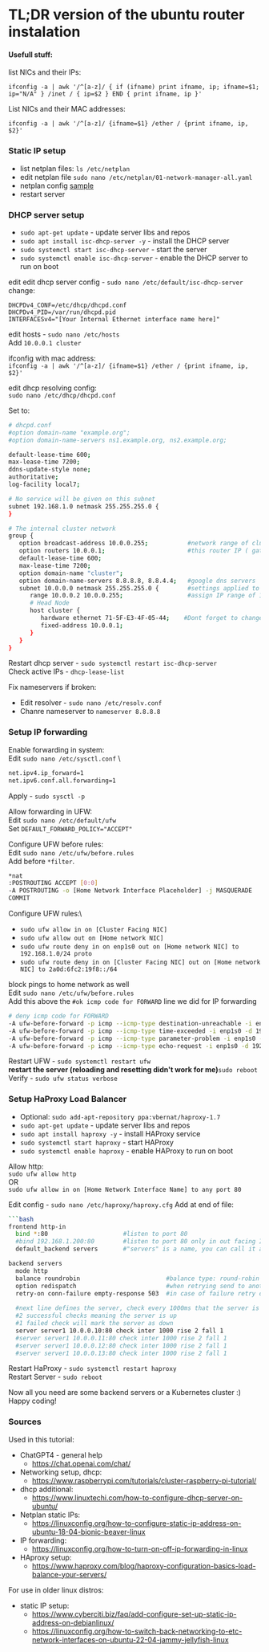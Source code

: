 # TL;DR version of the ubuntu router instalation

#### Usefull stuff:
list NICs and their IPs:
```
ifconfig -a | awk '/^[a-z]/ { if (ifname) print ifname, ip; ifname=$1; ip="N/A" } /inet / { ip=$2 } END { print ifname, ip }'
```
List NICs and their MAC addresses:
```
ifconfig -a | awk '/^[a-z]/ {ifname=$1} /ether / {print ifname, ip, $2}'
```

### Static IP setup
- list netplan files: `ls /etc/netplan`
- edit netplan file `sudo nano /etc/netplan/01-network-manager-all.yaml`
- netplan config [sample](./2-nics-sample-config.yaml.yml)
- restart server

### DHCP server setup
- `sudo apt-get update` - update server libs and repos
- `sudo apt install isc-dhcp-server -y` - install the DHCP server
- `sudo systemctl start isc-dhcp-server` - start the server
- `sudo systemctl enable isc-dhcp-server` - enable the DHCP server to run on boot

edit edit dhcp server config - `sudo nano /etc/default/isc-dhcp-server`
change:
```
DHCPDv4_CONF=/etc/dhcp/dhcpd.conf
DHCPDv4_PID=/var/run/dhcpd.pid
INTERFACESv4="[Your Internal Ethernet interface name here]"
```

edit hosts - `sudo nano /etc/hosts`\
Add `10.0.0.1 cluster`

ifconfig with mac address: \
`ifconfig -a | awk '/^[a-z]/ {ifname=$1} /ether / {print ifname, ip, $2}'`

edit dhcp resolving config: \
`sudo nano /etc/dhcp/dhcpd.conf`

Set to:
```bash
# dhcpd.conf
#option domain-name "example.org";
#option domain-name-servers ns1.example.org, ns2.example.org;

default-lease-time 600;
max-lease-time 7200;
ddns-update-style none;
authoritative;
log-facility local7;

# No service will be given on this subnet
subnet 192.168.1.0 netmask 255.255.255.0 {
}

# The internal cluster network
group {
   option broadcast-address 10.0.0.255;           #network range of cluster network: 10.0.0.0 - 10.0.0.255
   option routers 10.0.0.1;                       #this router IP ( gateway for cluster network )
   default-lease-time 600;
   max-lease-time 7200;
   option domain-name "cluster";
   option domain-name-servers 8.8.8.8, 8.8.4.4;   #google dns servers
   subnet 10.0.0.0 netmask 255.255.255.0 {        #settings applied to 10.0.0.0 - 10.0.0.255 ips
      range 10.0.0.2 10.0.0.255;                  #assign IP range of 10.0.0.2-10.0.0.255 ( inclusive )
      # Head Node
      host cluster {
         hardware ethernet 71-5F-E3-4F-05-44;    #Dont forget to change with mac of your internal connection
         fixed-address 10.0.0.1;
      }
   }
}
```
Restart dhcp server - `sudo systemctl restart isc-dhcp-server`\
Check active IPs - `dhcp-lease-list`

Fix nameservers if broken:
- Edit resolver - `sudo nano /etc/resolv.conf`
- Chanre nameserver to `nameserver 8.8.8.8`

### Setup IP forwarding

Enable forwarding in system: \
Edit `sudo nano /etc/sysctl.conf` \
```bash
net.ipv4.ip_forward=1
net.ipv6.conf.all.forwarding=1
```
Apply - `sudo sysctl -p`

Allow forwarding in UFW:\
Edit `sudo nano /etc/default/ufw`\
Set `DEFAULT_FORWARD_POLICY="ACCEPT"`

Configure UFW before rules:\
Edit `sudo nano /etc/ufw/before.rules`\
Add before `*filter`.
```bash
*nat
:POSTROUTING ACCEPT [0:0]
-A POSTROUTING -o [Home Network Interface Placeholder] -j MASQUERADE
COMMIT
```

Configure UFW rules:\
- `sudo ufw allow in on [Cluster Facing NIC]`
- `sudo ufw allow out on [Home network NIC]`
- `sudo ufw route deny in on enp1s0 out on [Home network NIC] to 192.168.1.0/24 proto`
- `sudo ufw route deny in on [Cluster Facing NIC] out on [Home network NIC] to 2a0d:6fc2:19f8::/64`

block pings to home network as well\
Edit `sudo nano /etc/ufw/before.rules`\
Add this above the `#ok icmp code for FORWARD` line we did for IP forwarding
```bash
# deny icmp code for FORWARD
-A ufw-before-forward -p icmp --icmp-type destination-unreachable -i enp1s0 -d 192.168.1.0/24 -j DROP
-A ufw-before-forward -p icmp --icmp-type time-exceeded -i enp1s0 -d 192.168.1.0/24 -j DROP
-A ufw-before-forward -p icmp --icmp-type parameter-problem -i enp1s0 -d 192.168.1.0/24 -j DROP
-A ufw-before-forward -p icmp --icmp-type echo-request -i enp1s0 -d 192.168.1.0/24 -j DROP
```

Restart UFW - `sudo systemctl restart ufw` \
**restart the server (reloading and resetting didn't work for me)**`sudo reboot`\
Verify - `sudo ufw status verbose`

### Setup HaProxy Load Balancer

- Optional: `sudo add-apt-repository ppa:vbernat/haproxy-1.7`
- `sudo apt-get update` - update server libs and repos
- `sudo apt install haproxy -y` - install HAProxy service
- `sudo systemctl start haproxy` - start HAProxy
- `sudo systemctl enable haproxy` - enable HAProxy to run on boot

Allow http:\
`sudo ufw allow http`\
OR\
`sudo ufw allow in on [Home Network Interface Name] to any port 80`

Edit config - `sudo nano /etc/haproxy/haproxy.cfg`
Add at end of file:
```bash
```bash
frontend http-in
  bind *:80                     #listen to port 80
  #bind 192.168.1.200:80        #listen to port 80 only in out facing IP address ( home network )
  default_backend servers       #"servers" is a name, you can call it anyway you like

backend servers
  mode http
  balance roundrobin                        #balance type: round-robin 
  option redispatch                         #when retrying send to anotehr server instead of sticking to the same one
  retry-on conn-failure empty-response 503  #in case of failure retry on another server
  
  #next line defines the server, check every 1000ms that the server is up
  #2 successful checks meaning the server is up
  #1 failed check will mark the server as down
  server server1 10.0.0.10:80 check inter 1000 rise 2 fall 1
  #server server1 10.0.0.11:80 check inter 1000 rise 2 fall 1
  #server server1 10.0.0.12:80 check inter 1000 rise 2 fall 1
  #server server1 10.0.0.13:80 check inter 1000 rise 2 fall 1
```

Restart HaProxy - `sudo systemctl restart haproxy` \
Restart Server - `sudo reboot`

Now all you need are some backend servers or a Kubernetes cluster :)
Happy coding!

### Sources
Used in this tutorial:
- ChatGPT4 - general help
    - https://chat.openai.com/chat/
- Networking setup, dhcp:
    - https://www.raspberrypi.com/tutorials/cluster-raspberry-pi-tutorial/
- dhcp additional:
    - https://www.linuxtechi.com/how-to-configure-dhcp-server-on-ubuntu/
- Netplan static IPs:
    - https://linuxconfig.org/how-to-configure-static-ip-address-on-ubuntu-18-04-bionic-beaver-linux
- IP forwarding:
    - https://linuxconfig.org/how-to-turn-on-off-ip-forwarding-in-linux
- HAproxy setup:
    - https://www.haproxy.com/blog/haproxy-configuration-basics-load-balance-your-servers/

For use in older linux distros:
- static IP setup:
    - https://www.cyberciti.biz/faq/add-configure-set-up-static-ip-address-on-debianlinux/
    - https://linuxconfig.org/how-to-switch-back-networking-to-etc-network-interfaces-on-ubuntu-22-04-jammy-jellyfish-linux



